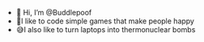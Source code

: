 - 👋 Hi, I’m @Buddlepoof
- 🙂I like to code simple games that make people happy
- 😅I also like to turn laptops into thermonuclear bombs

<!---
Buddlepoof/Buddlepoof is a ✨ special ✨ repository because its `README.md` (this file) appears on your GitHub profile.
You can click the Preview link to take a look at your changes.
--->
